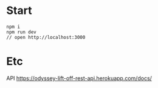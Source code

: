 # Start
```
npm i
npm run dev
// open http://localhost:3000
```

# Etc
API https://odyssey-lift-off-rest-api.herokuapp.com/docs/
